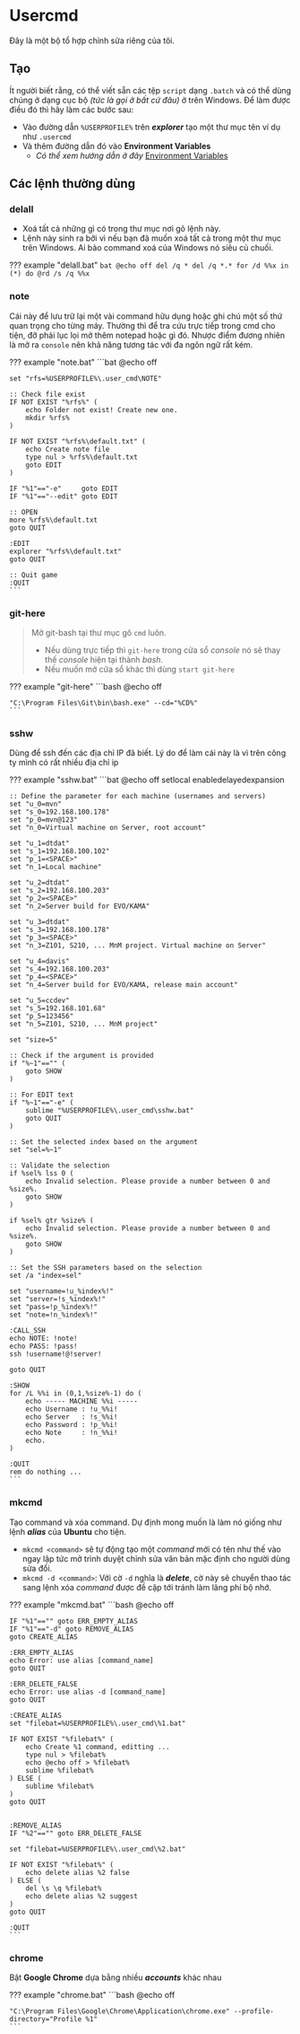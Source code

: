 # Usercmd

Đây là một bộ tổ hợp chỉnh sửa riêng của tôi.

## Tạo

Ít người biết rằng, có thể viết sẵn các tệp `script` dạng `.batch` và có thể dùng chúng ở dạng cục bộ _(tức là gọi ở bất cứ đâu)_ ở trên Windows. Để làm được điều đó thì hãy làm các bước sau:

- Vào đường dẫn `%USERPROFILE%` trên ___explorer___ tạo một thư mục tên ví dụ như `.usercmd`
- Và thêm đường dẫn đó vào __Environment Variables__
    - _Có thể xem hướng dẫn ở đây_ [Environment Variables](OS/Windows/os-windows-environment-variables.md)

## Các lệnh thường dùng

### delall 

- Xoá tất cả những gì có trong thư mục nơi gõ lệnh này.
- Lệnh này sinh ra bởi vì nếu bạn đã muốn xoá tất cả trong một thư mục trên Windows. Ai bảo command xoá của Windows nó siêu củ chuối.

??? example "delall.bat"
	```bat
	@echo off
	del /q *
	del /q *.*
	for /d %%x in (*) do @rd /s /q %%x
	```
### note

Cái này để lưu trữ lại một vài command hữu dụng hoặc ghi chú một số thứ quan trọng cho từng máy. Thường thì để tra cứu trực tiếp trong cmd cho tiện, đỡ phải lục lọi mở thêm notepad hoặc gì đó. Nhược điểm đương nhiên là mở ra `console` nên khả năng tương tác với đa ngôn ngữ rất kém.

??? example "note.bat"
	```bat
	@echo off

	set "rfs=%USERPROFILE%\.user_cmd\NOTE"

	:: Check file exist
	IF NOT EXIST "%rfs%" (
		echo Folder not exist! Create new one.
		mkdir %rfs%
	)

	IF NOT EXIST "%rfs%\default.txt" (
		echo Create note file
		type nul > %rfs%\default.txt
		goto EDIT
	)

	IF "%1"=="-e"     goto EDIT
	IF "%1"=="--edit" goto EDIT

	:: OPEN
	more %rfs%\default.txt
	goto QUIT

	:EDIT
	explorer "%rfs%\default.txt"
	goto QUIT

	:: Quit game
	:QUIT
	```
### git-here

> Mở git-bash tại thư mục gõ `cmd` luôn.
> - Nếu dùng trực tiếp thì `git-here` trong cửa sổ _console_ nó sẽ thay thế _console_ hiện tại thành _bash_.
> - Nếu muốn mở cửa sổ khác thì dùng `start git-here`

??? example "git-here"
	```bash
	@echo off

	"C:\Program Files\Git\bin\bash.exe" --cd="%CD%"
	```
### sshw

Dùng để ssh đến các địa chỉ IP đã biết. Lý do để làm cái này là vì trên công ty mình có rất nhiều địa chỉ ip

??? example "sshw.bat"
	```bat
	@echo off
	setlocal enabledelayedexpansion

	:: Define the parameter for each machine (usernames and servers)
	set "u_0=mvn"
	set "s_0=192.168.100.178"
	set "p_0=mvn@123"
	set "n_0=Virtual machine on Server, root account"

	set "u_1=dtdat"
	set "s_1=192.168.100.102"
	set "p_1=<SPACE>"
	set "n_1=Local machine"

	set "u_2=dtdat"
	set "s_2=192.168.100.203"
	set "p_2=<SPACE>"
	set "n_2=Server build for EVO/KAMA"

	set "u_3=dtdat"
	set "s_3=192.168.100.178"
	set "p_3=<SPACE>"
	set "n_3=Z101, S210, ... MnM project. Virtual machine on Server"

	set "u_4=davis"
	set "s_4=192.168.100.203"
	set "p_4=<SPACE>"
	set "n_4=Server build for EVO/KAMA, release main account"

	set "u_5=ccdev"
	set "s_5=192.168.101.68"
	set "p_5=123456"
	set "n_5=Z101, S210, ... MnM project"

	set "size=5"

	:: Check if the argument is provided
	if "%~1"=="" (
		goto SHOW
	)

	:: For EDIT text
	if "%~1"=="-e" (
		sublime "%USERPROFILE%\.user_cmd\sshw.bat"
		goto QUIT
	)

	:: Set the selected index based on the argument
	set "sel=%~1"

	:: Validate the selection
	if %sel% lss 0 (
		echo Invalid selection. Please provide a number between 0 and %size%.
		goto SHOW
	)

	if %sel% gtr %size% (
		echo Invalid selection. Please provide a number between 0 and %size%.
		goto SHOW
	)

	:: Set the SSH parameters based on the selection
	set /a "index=sel"

	set "username=!u_%index%!"
	set "server=!s_%index%!"
	set "pass=!p_%index%!"
	set "note=!n_%index%!"

	:CALL_SSH
	echo NOTE: !note!
	echo PASS: !pass!
	ssh !username!@!server!

	goto QUIT

	:SHOW
	for /L %%i in (0,1,%size%-1) do (
		echo ----- MACHINE %%i -----
		echo Username : !u_%%i!
		echo Server   : !s_%%i!
		echo Password : !p_%%i!
		echo Note     : !n_%%i!
		echo.
	)

	:QUIT
	rem do nothing ...
	```

### mkcmd

Tạo command và xóa command. Dự định mong muốn là làm nó giống như lệnh ___alias___ của __Ubuntu__ cho tiện.

- `mkcmd <command>` sẽ tự động tạo một _command_ mới có tên như thế vào ngay lập tức mở trình duyệt chỉnh sửa văn bản mặc định cho người dùng sửa đổi.
- `mkcmd -d <command>`: Với cờ `-d` nghĩa là ___delete___, cờ này sẽ chuyển thao tác sang lệnh xóa _command_ được đề cập tới tránh làm lãng phí bộ nhớ.

??? example "mkcmd.bat"
	```bash
	@echo off

	IF "%1"=="" goto ERR_EMPTY_ALIAS
	IF "%1"=="-d" goto REMOVE_ALIAS
	goto CREATE_ALIAS

	:ERR_EMPTY_ALIAS
	echo Error: use alias [command_name]
	goto QUIT

	:ERR_DELETE_FALSE
	echo Error: use alias -d [command_name]
	goto QUIT

	:CREATE_ALIAS
	set "filebat=%USERPROFILE%\.user_cmd\%1.bat"

	IF NOT EXIST "%filebat%" (
		echo Create %1 command, editting ...
		type nul > %filebat%
		echo @echo off > %filebat%
		sublime %filebat%
	) ELSE (
		sublime %filebat%
	)
	goto QUIT


	:REMOVE_ALIAS
	IF "%2"=="" goto ERR_DELETE_FALSE

	set "filebat=%USERPROFILE%\.user_cmd\%2.bat"

	IF NOT EXIST "%filebat%" (
		echo delete alias %2 false
	) ELSE (
		del \s \q %filebat%
		echo delete alias %2 suggest
	)
	goto QUIT

	:QUIT
	```

### chrome

Bật __Google Chrome__ dựa bằng nhiều ___accounts___ khác nhau

??? example "chrome.bat"
	```bash
	@echo off

	"C:\Program Files\Google\Chrome\Application\chrome.exe" --profile-directory="Profile %1"
	```